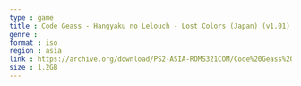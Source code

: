 ```yaml
---
type : game
title : Code Geass - Hangyaku no Lelouch - Lost Colors (Japan) (v1.01)
genre : 
format : iso
region : asia
link : https://archive.org/download/PS2-ASIA-ROMS321COM/Code%20Geass%20-%20Hangyaku%20no%20Lelouch%20-%20Lost%20Colors%20%28Japan%29%20%28v1.01%29.7z
size : 1.2GB
---
```

